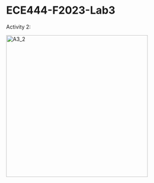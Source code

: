 # ECE444-F2023-Lab3

Activity 2:

<img width="382" alt="A3_2" src="https://github.com/ElliotP-K/ECE444-F2023-Lab3/assets/77300478/b628c892-908c-489e-a6f3-ed582708651d">
